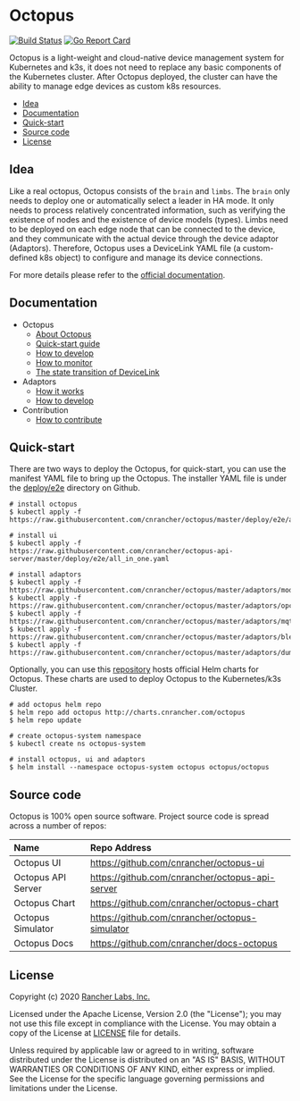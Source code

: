 # Octopus

[![Build Status](http://drone-pandaria.cnrancher.com/api/badges/cnrancher/octopus/status.svg)](http://drone-pandaria.cnrancher.com/cnrancher/octopus)
[![Go Report Card](https://goreportcard.com/badge/github.com/cnrancher/octopus)](https://goreportcard.com/report/github.com/cnrancher/octopus)

Octopus is a light-weight and cloud-native device management system for Kubernetes and k3s, it does not need to replace any basic components of the Kubernetes cluster. After Octopus deployed, the cluster can have the ability to manage edge devices as custom k8s resources.

<!-- toc -->

- [Idea](#idea)
- [Documentation](#documentation)
- [Quick-start](#quick-start)
- [Source code](#source-code)
- [License](#license)

<!-- /toc -->

## Idea

Like a real octopus, Octopus consists of the `brain` and `limbs`. The `brain` only needs to deploy one or automatically select a leader in HA mode. It only needs to process relatively concentrated information, such as verifying the existence of nodes and the existence of device models (types). Limbs need to be deployed on each edge node that can be connected to the device, and they communicate with the actual device through the device adaptor (Adaptors). Therefore, Octopus uses a DeviceLink YAML file (a custom-defined k8s object) to configure and manage its device connections.

For more details please refer to the [official documentation](https://cnrancher.github.io/docs-octopus/eng/).

## Documentation

<!-- toc -->
- Octopus
    - [About Octopus](https://cnrancher.github.io/docs-octopus/docs/en/about)
    - [Quick-start guide](https://cnrancher.github.io/docs-octopus/docs/en/quick-start)
    - [How to develop](https://cnrancher.github.io/docs-octopus/docs/en/develop)
    - [How to monitor](https://cnrancher.github.io/docs-octopus/docs/en/monitoring)
    - [The state transition of DeviceLink](https://cnrancher.github.io/docs-octopus/docs/en/devicelink/state-of-dl)
- Adaptors
    - [How it works](https://cnrancher.github.io/docs-octopus/docs/en/adaptors/adaptor)
    - [How to develop](https://cnrancher.github.io/docs-octopus/docs/en/adaptors/develop)
- Contribution
    - [How to contribute](./CONTRIBUTING.md)
<!-- /toc -->

## Quick-start

There are two ways to deploy the Octopus, for quick-start, you can use the manifest YAML file to bring up the Octopus. The installer YAML file is under the [deploy/e2e](./deploy/e2e) directory on Github.
```shell script
# install octopus
$ kubectl apply -f https://raw.githubusercontent.com/cnrancher/octopus/master/deploy/e2e/all_in_one.yaml

# install ui
$ kubectl apply -f https://raw.githubusercontent.com/cnrancher/octopus-api-server/master/deploy/e2e/all_in_one.yaml

# install adaptors
$ kubectl apply -f https://raw.githubusercontent.com/cnrancher/octopus/master/adaptors/modbus/deploy/e2e/all_in_one.yaml
$ kubectl apply -f https://raw.githubusercontent.com/cnrancher/octopus/master/adaptors/opcua/deploy/e2e/all_in_one.yaml
$ kubectl apply -f https://raw.githubusercontent.com/cnrancher/octopus/master/adaptors/mqtt/deploy/e2e/all_in_one.yaml
$ kubectl apply -f https://raw.githubusercontent.com/cnrancher/octopus/master/adaptors/ble/deploy/e2e/all_in_one.yaml
$ kubectl apply -f https://raw.githubusercontent.com/cnrancher/octopus/master/adaptors/dummy/deploy/e2e/all_in_one.yaml
```

Optionally, you can use this [repository](https://github.com/cnrancher/octopus-chart) hosts official Helm charts for Octopus. These charts are used to deploy Octopus to the Kubernetes/k3s Cluster.
```shell script
# add octopus helm repo
$ helm repo add octopus http://charts.cnrancher.com/octopus
$ helm repo update

# create octopus-system namespace
$ kubectl create ns octopus-system

# install octopus, ui and adaptors
$ helm install --namespace octopus-system octopus octopus/octopus
```

## Source code
Octopus is 100% open source software. Project source code is spread across a number of repos:

| Name | Repo Address |
|:---|:---|
| Octopus UI | https://github.com/cnrancher/octopus-ui |
| Octopus API Server | https://github.com/cnrancher/octopus-api-server |
| Octopus Chart | https://github.com/cnrancher/octopus-chart |
| Octopus Simulator | https://github.com/cnrancher/octopus-simulator |
| Octopus Docs | https://github.com/cnrancher/docs-octopus |

## License
Copyright (c) 2020 [Rancher Labs, Inc.](http://rancher.com)

Licensed under the Apache License, Version 2.0 (the "License");
you may not use this file except in compliance with the License.
You may obtain a copy of the License at [LICENSE](./LICENSE) file for details.

Unless required by applicable law or agreed to in writing, software
distributed under the License is distributed on an "AS IS" BASIS,
WITHOUT WARRANTIES OR CONDITIONS OF ANY KIND, either express or implied.
See the License for the specific language governing permissions and
limitations under the License.
